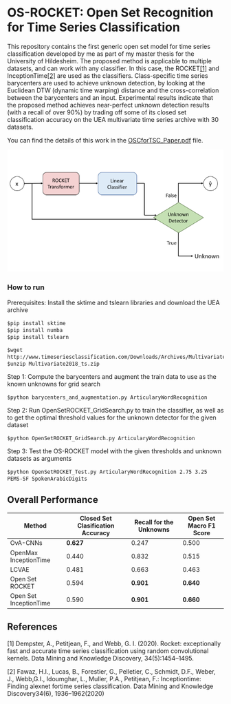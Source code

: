 # OS-ROCKET: Open Set Recognition for Time Series Classification

This repository contains the first generic open set model for time series classification developed by me as part of my master thesis for the University of Hildesheim. The proposed method is applicable to multiple datasets, and can work with any classifier. In this case, the ROCKET[[1]](#1) and InceptionTime[[2]](#2) are used as the classifiers. Class-specific time series barycenters are used to achieve unknown detection, by looking at the Euclidean DTW (dynamic time warping) distance and the cross-correlation between the barycenters and an input. Experimental results indicate that the proposed method achieves near-perfect unknown detection results (with a recall of over 90%) by trading off some of its closed set classification accuracy on the UEA multivariate time series archive with 30 datasets. 

You can find the details of this work in the [OSCforTSC_Paper.pdf](https://github.com/tolgaakar/Open-Set-Recognition-for-Time-Series-Classification/blob/main/OSRforTSC_Paper.pdf) file. 

![OS ROCKET Diagram](https://github.com/tolgaakar/OS-ROCKET-Open-Set-Recognition-for-Time-Series-Classification/blob/main/OSRocketDiagram.png?raw=true)

### How to run
Prerequisites: Install the sktime and tslearn libraries and download the UEA archive
```
$pip install sktime
$pip install numba
$pip install tslearn
```

```
$wget http://www.timeseriesclassification.com/Downloads/Archives/Multivariate2018_ts.zip
$unzip Multivariate2018_ts.zip
```

Step 1: Compute the barycenters and augment the train data to use as the known unknowns for grid search
```
$python barycenters_and_augmentation.py ArticularyWordRecognition
```


Step 2: Run OpenSetROCKET_GridSearch.py to train the classifier, as well as to get the optimal threshold values for the unknown detector for the given dataset
```
$python OpenSetROCKET_GridSearch.py ArticularyWordRecognition
```


Step 3: Test the OS-ROCKET model with the given thresholds and unknown datasets as arguments
```
$python OpenSetROCKET_Test.py ArticularyWordRecognition 2.75 3.25 PEMS-SF SpokenArabicDigits
```

## Overall Performance

| Method  | Closed Set Clasification Accuracy | Recall for the Unknowns | Open Set Macro F1 Score |
| ------------- | ------------- | ------------- | ------------- |
| OvA-CNNs | **0.627** | 0.247 | 0.500 |
| OpenMax InceptionTime | 0.440 | 0.832 | 0.515 |
| LCVAE | 0.481  | 0.663| 0.463 |
| Open Set ROCKET | 0.594 | **0.901** | **0.640** |
| Open Set InceptionTime  | 0.590 | **0.901** | **0.660** |


## References
<a id="1">[1]</a> 
Dempster,   A.,   Petitjean,   F.,   and  Webb,   G.  I. (2020).   Rocket:   exceptionally  fast  and  accurate  time  series  classification  using  random  convolutional  kernels. Data  Mining  and  Knowledge Discovery, 34(5):1454–1495.

<a id="2">[2]</a> 
Fawaz, H.I., Lucas, B., Forestier, G., Pelletier, C., Schmidt, D.F., Weber, J., Webb,G.I., Idoumghar, L., Muller, P.A., Petitjean, F.: Inceptiontime: Finding alexnet fortime series classification. Data Mining and Knowledge Discovery34(6), 1936–1962(2020)
